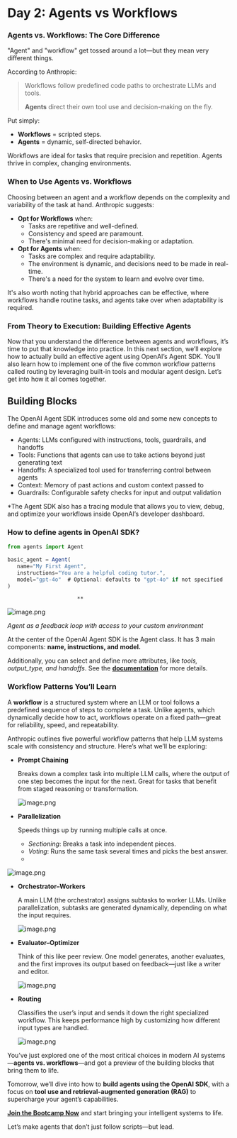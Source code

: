 # Day 2: Agents vs Workflows

### Agents vs. Workflows: The Core Difference

"Agent" and "workflow" get tossed around a lot—but they mean very different things.

According to Anthropic:

> Workflows follow predefined code paths to orchestrate LLMs and tools.
> 
> 
> **Agents** direct their own tool use and decision-making on the fly.
> 

Put simply:

- **Workflows** = scripted steps.
- **Agents** = dynamic, self-directed behavior.

Workflows are ideal for tasks that require precision and repetition. Agents thrive in complex, changing environments.

### When to Use Agents vs. Workflows

Choosing between an agent and a workflow depends on the complexity and variability of the task at hand. Anthropic suggests:

- **Opt for Workflows** when:
    - Tasks are repetitive and well-defined.
    - Consistency and speed are paramount.
    - There's minimal need for decision-making or adaptation.
- **Opt for Agents** when:
    - Tasks are complex and require adaptability.
    - The environment is dynamic, and decisions need to be made in real-time.
    - There's a need for the system to learn and evolve over time.

It's also worth noting that hybrid approaches can be effective, where workflows handle routine tasks, and agents take over when adaptability is required.

### From Theory to Execution: Building Effective Agents

Now that you understand the difference between agents and workflows, it’s time to put that knowledge into practice. In this next section, we’ll explore how to actually build an effective agent using OpenAI’s Agent SDK. You’ll also learn how to implement one of the five common workflow patterns called routing by leveraging built-in tools and modular agent design. Let’s get into how it all comes together.

## Building Blocks

The OpenAI Agent SDK introduces some old and some new concepts to define and manage agent workflows:

- Agents: LLMs configured with instructions, tools, guardrails, and handoffs
- Tools: Functions that agents can use to take actions beyond just generating text
- Handoffs: A specialized tool used for transferring control between agents
- Context: Memory of past actions and custom context passed to
- Guardrails: Configurable safety checks for input and output validation

*The Agent SDK also has a tracing module that allows you to view, debug, and optimize your workflows inside OpenAI’s developer dashboard. 

### **How to define agents in OpenAI SDK?**

```jsx
from agents import Agent

basic_agent = Agent(
   name="My First Agent",
   instructions="You are a helpful coding tutor.",
   model="gpt-4o"  # Optional: defaults to "gpt-4o" if not specified
)

```

                          **

![image.png](attachment:6554702d-8985-4abd-b3f6-03927f2ca03c:image.png)

*Agent as a feedback loop with access to your custom environment*

At the center of the OpenAI Agent SDK is the Agent class. It has 3 main components: **name, instructions, and model.**

Additionally, you can select and define more attributes, like *tools, output_type, and handoffs*. See the [**documentation**](https://openai.github.io/openai-agents-python/agents/?utm_source=breakintodata.beehiiv.com&utm_medium=newsletter&utm_campaign=build-effective-agents-with-openai-agents-sdk) for more details.

### Workflow Patterns You’ll Learn

A **workflow** is a structured system where an LLM or tool follows a predefined sequence of steps to complete a task. Unlike agents, which dynamically decide how to act, workflows operate on a fixed path—great for reliability, speed, and repeatability.

Anthropic outlines five powerful workflow patterns that help LLM systems scale with consistency and structure. Here’s what we’ll be exploring:

- **Prompt Chaining**
    
    Breaks down a complex task into multiple LLM calls, where the output of one step becomes the input for the next. Great for tasks that benefit from staged reasoning or transformation.
    
    ![image.png](attachment:c60f8d7e-4205-4a22-a1b2-f88a058043af:image.png)
    
- **Parallelization**
    
    Speeds things up by running multiple calls at once.
    
    - *Sectioning*: Breaks a task into independent pieces.
    - *Voting*: Runs the same task several times and picks the best answer.
    - 

![image.png](attachment:75b5b4bd-8591-4248-a32b-8baee41df794:image.png)

- **Orchestrator–Workers**
    
    A main LLM (the orchestrator) assigns subtasks to worker LLMs. Unlike parallelization, subtasks are generated dynamically, depending on what the input requires.
    
    ![image.png](attachment:a2c4ef0d-6712-4771-8592-ff9c82f2d854:image.png)
    
- **Evaluator–Optimizer**
    
    Think of this like peer review. One model generates, another evaluates, and the first improves its output based on feedback—just like a writer and editor.
    
    ![image.png](attachment:7694e9df-8cf9-4972-9b64-d101f000df3d:image.png)
    
- **Routing**
    
    Classifies the user’s input and sends it down the right specialized workflow. This keeps performance high by customizing how different input types are handled.
    
    ![image.png](attachment:25a2f368-a650-422b-98ad-eb3673cf4773:image.png)
    

You’ve just explored one of the most critical choices in modern AI systems—**agents vs. workflows**—and got a preview of the building blocks that bring them to life.

Tomorrow, we’ll dive into how to **build agents using the OpenAI SDK**, with a focus on **tool use and retrieval-augmented generation (RAG)** to supercharge your agent’s capabilities.

[**Join the Bootcamp Now**](https://www.notion.so/Day-1-What-are-AI-Agents-595fb7d80cc4474493498da663a3aca1?pvs=21) and start bringing your intelligent systems to life.

Let’s make agents that don’t just follow scripts—but lead.
